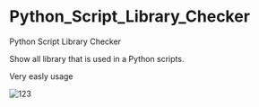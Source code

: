 # Python_Script_Library_Checker
Python Script Library Checker

Show all library that is used in a Python scripts.

Very easly usage

![123](https://github.com/RE-MO-SH/Python_Script_Library_Checker/assets/137638879/db7ee20e-eb1e-4403-a0b8-1beb00d7b3e5)
